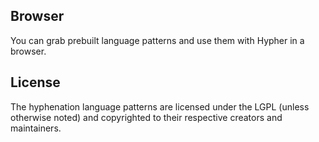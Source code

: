 ## Browser

You can grab prebuilt language patterns and use them with Hypher in a browser.

## License

The hyphenation language patterns are licensed under the LGPL (unless otherwise
noted) and copyrighted to their respective creators and maintainers.
